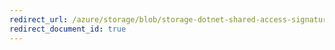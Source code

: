 ```yaml
---
redirect_url: /azure/storage/blob/storage-dotnet-shared-access-signature-part-2
redirect_document_id: true
---
```


